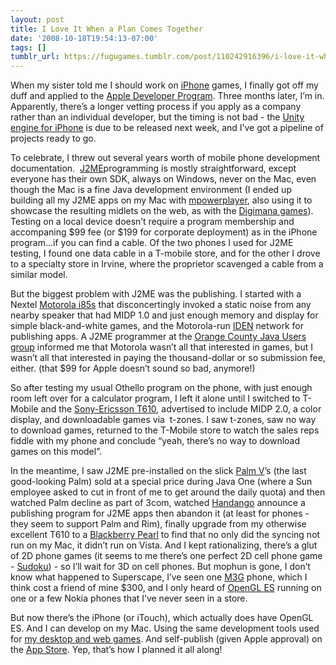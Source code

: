 ```yaml
---
layout: post
title: I Love It When a Plan Comes Together
date: '2008-10-18T19:54:13-07:00'
tags: []
tumblr_url: https://fugugames.tumblr.com/post/110242916396/i-love-it-when-a-plan-comes-together
---
```

When my sister told me I should work on [iPhone](http://www.apple.com/iphone/) games, I finally got off my duff and applied to the [Apple Developer Program](//developer.apple.com/iphone/program/). Three months later, I’m in. Apparently, there’s a longer vetting process if you apply as a company rather than an individual developer, but the timing is not bad - the [Unity engine for iPhone](http://unity3d.com/unity/features/iphone-publishing) is due to be released next week, and I’ve got a pipeline of projects ready to go.

To celebrate, I threw out several years worth of mobile phone development documentation.&nbsp; [J2ME](http://java.sun.com/javame/index.jsp)programming is mostly straightforward, except everyone has their own SDK, always on Windows, never on the Mac, even though the Mac is a fine Java development environment (I ended up building all my J2ME apps on my Mac with [mpowerplayer](http://mpowerplayer.com/), also using it to showcase the resulting midlets on the web, as with the [Digimana games](http://www.fugugames.com/mobilegames.html)). Testing on a local device doesn’t require a program membership and accompaning $99 fee (or $199 for corporate deployment) as in the iPhone program…if you can find a cable. Of the two phones I used for J2ME testing, I found one data cable in a T-mobile store, and for the other I drove to a specialty store in Irvine, where the proprietor scavenged a cable from a similar model.

But the biggest problem with J2ME was the publishing. I started with a Nextel [Motorola i85s](http://www.arcx.com/sites/Motorolai85.htm) that disconcertingly invoked a static noise from any nearby speaker that had MIDP 1.0 and just enough memory and display for simple black-and-white games, and the Motorola-run [IDEN](http://idenphones.motorola.com/iden/) network for publishing apps. A J2ME programmer at the [Orange County Java Users group](http://ocjug.org/) informed me that Motorola wasn’t all that interested in games, but I wasn’t all that interested in paying the thousand-dollar or so submission fee, either. (that $99 for Apple doesn’t sound so bad, anymore!)

So after testing my usual Othello program on the phone, with just enough room left over for a calculator program, I left it alone until I switched to T-Mobile and the [Sony-Ericsson T610](http://en.wikipedia.org/wiki/Sony_Ericsson_T610), advertised to include MIDP 2.0, a color display, and downloadable games via&nbsp; t-zones. I saw t-zones, saw no way to download games, returned to the T-Mobile store to watch the sales reps fiddle with my phone and conclude “yeah, there’s no way to download games on this model”.

In the meantime, I saw J2ME pre-installed on the slick [Palm V](http://www.palm.com/us/support/palm5/)’s (the last good-looking Palm) sold at a special price during Java One (where a Sun employee asked to cut in front of me to get around the daily quota) and then watched Palm decline as part of 3com, watched [Handango](http://handango.com/) announce a publishing program for J2ME apps then abandon it (at least for phones - they seem to support Palm and Rim), finally upgrade from my otherwise excellent T610 to a [Blackberry Pearl](http://www.blackberry.com/blackberrypearl/) to find that no only did the syncing not run on my Mac, it didn’t run on Vista. And I kept rationalizing, there’s a glut of 2D phone games (it seems to me there’s one perfect 2D cell phone game - [Sudoku](http://en.wikipedia.org/wiki/Sudoku)) - so I’ll wait for 3D on cell phones. But mophun is gone, I don’t know what happened to Superscape, I’ve seen one [M3G](http://en.wikipedia.org/wiki/Mobile_3D_Graphics_API) phone, which I think cost a friend of mine $300, and I only heard of [OpenGL ES](http://www.khronos.org/opengles/) running on one or a few Nokia phones that I’ve never seen in a store.

But now there’s the iPhone (or iTouch), which actually does have OpenGL ES. And I can develop on my Mac. Using the same development tools used for [my desktop and web games](http://www.fugugames.com/). And self-publish (given Apple approval) on the [App Store](http://www.apple.com/iphone/appstore/). Yep, that’s how I planned it all along!

